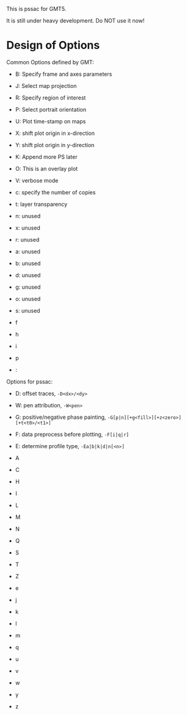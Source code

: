 This is pssac for GMT5.

It is still under heavy development. Do NOT use it now!

Design of Options
=================

Common Options defined by GMT:

- B: Specify frame and axes parameters
- J: Select map projection
- R: Specify region of interest
- P: Select portrait orientation
- U: Plot time-stamp on maps
- X: shift plot origin in x-direction
- Y: shift plot origin in y-direction
- K: Append more PS later
- O: This is an overlay plot
- V: verbose mode
- c: specify the number of copies
- t: layer transparency

- n: unused
- x: unused
- r: unused
- a: unused
- b: unused
- d: unused
- g: unused
- o: unused
- s: unused

- f
- h
- i
- p
- :

Options for pssac:

- D: offset traces, `-D<dx>/<dy>`
- W: pen attribution, `-W<pen>`
- G: positive/negative phase painting, `-G[p|n][+g<fill>][+z<zero>][+t<t0>/<t1>]`
- F: data preprocess before plotting, `-F[i|q|r]`
- E: determine profile type, `-Ea|b|k|d|n[<n>]`

- A
- C
- H
- I
- L
- M
- N
- Q
- S
- T
- Z

- e
- j
- k
- l
- m
- q
- u
- v
- w
- y
- z

